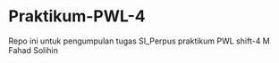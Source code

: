 # Praktikum-PWL-4
Repo ini untuk pengumpulan tugas SI_Perpus praktikum PWL shift-4 M Fahad Solihin 
